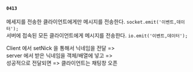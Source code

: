 #### `0413`

메세지를 전송한 클라이언트에게만 메시지를 전송한다.
`socket.emit('이벤트,데이터');`  
서버에 접속된 모든 클라이언트에게 메시지를 전송한다.
`io.emit('이벤트,데이터');`


Client 에서 setNick 을 통해서 닉네임을 전달 =>  
server 에서 받은 닉네임을 객체/배열에 넣고 =>  
성공적으로 전달되면 => 클라이언트는 채팅창 오픈
